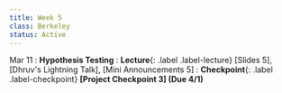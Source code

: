 ```yaml
---
title: Week 5
class: Berkeley
status: Active
---
```



Mar 11
: **Hypothesis Testing**
: **Lecture**{: .label .label-lecture} [Slides 5], [Dhruv's Lightning Talk], [Mini Announcements 5]
: **Checkpoint**{: .label .label-checkpoint} **[Project Checkpoint 3] (Due 4/1)**
